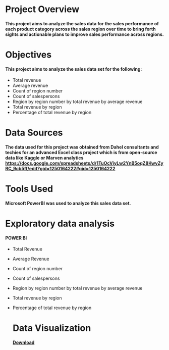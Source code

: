 # Project Overview
#### This project aims to analyze the sales data for the sales performance of each product category across the sales region over time to bring forth sights and actionable plans to improve sales performance across regions. 

# Objectives
#### This project aims to analyze the sales data set for the following:
- Total revenue
- Average revenue
- Count of region number
- Count of salespersons
- Region by region number by total revenue by average revenue
- Total revenue by region
- Percentage of total revenue by region

 # Data Sources
 #### The data used for this project was obtained from Dahel consultants and techies for an advanced Excel class project which is from open-source data like Kaggle or Marven analytics https://docs.google.com/spreadsheets/d/1TuOcViyLw2YnB5oqZ8KwvZyRC_9cb5ff/edit?gid=1250164222#gid=1250164222


# Tools Used
#### Microsoft PowerBI was used to analyze this sales data set.

# Exploratory data analysis
#### POWER BI
- Total Revenue
- Average Revenue
- Count of region number
- Count of salespersons
- Region by region number by total revenue by average revenue
- Total revenue by region
- Percentage of total revenue by region

  # Data  Visualization
  #### [Download](https://drive.google.com/drive/u/0/home)
  


